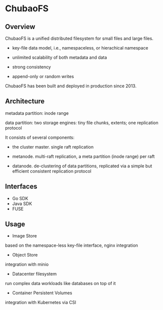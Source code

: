 # ChubaoFS

## Overview

ChubaoFS is a unified distributed filesystem for small files and large files.

* key-file data model, i.e., namespaceless, or hierachical namespace

* unlimited scalability of both metadata and data

* strong consistency

* append-only or random writes


ChubaoFS has been built and deployed in production since 2013.

## Architecture

metadata partition: inode range

data partition: two storage engines: tiny file chunks, extents; one replication protocol

It consists of several components:

* the cluster master. single raft replication

* metanode. multi-raft replication, a meta partition (inode range) per raft

* datanode. de-clustering of data partitions, replicated via a simple but efficient consistent replication protocol


## Interfaces

- Go SDK
- Java SDK
- FUSE

## Usage

* Image Store

based on the namespace-less key-file interface, nginx integration

* Object Store

integration with minio

* Datacenter filesystem

run complex data workloads like databases on top of it

* Container Persistent Volumes

integration with Kubernetes via CSI


